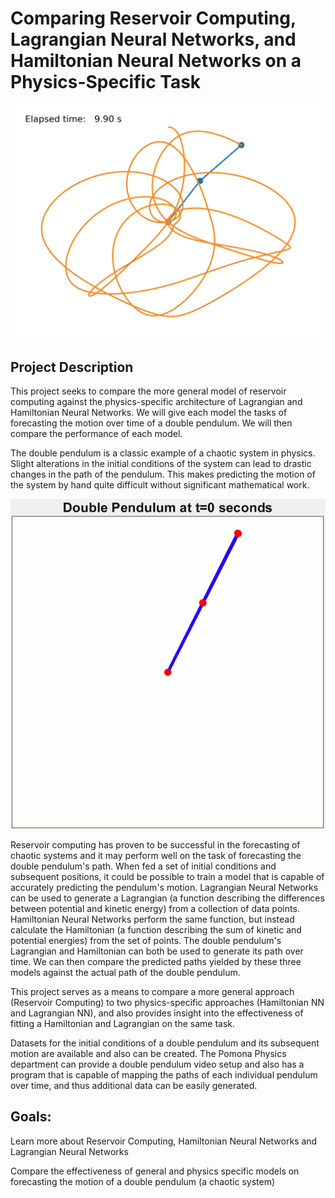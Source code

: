 # Comparing Reservoir Computing, Lagrangian Neural Networks, and Hamiltonian Neural Networks on a Physics-Specific Task

![](images/double_pendulum.png)

## Project Description
This project seeks to compare the more general model of reservoir computing against the physics-specific architecture of Lagrangian and Hamiltonian Neural Networks. We will give each model the tasks of forecasting the motion over time of a double pendulum. We will then compare the performance of each model.

The double pendulum is a classic example of a chaotic system in physics. Slight alterations in the initial conditions of the system can lead to drastic changes in the path of the pendulum. This makes predicting the motion of the system by hand quite difficult without significant mathematical work.

![](images/Demonstrating_Chaos_with_a_Double_Pendulum.gif)

Reservoir computing has proven to be successful in the forecasting of chaotic systems and it may perform well on the task of forecasting the double pendulum's path. When fed a set of initial conditions and subsequent positions, it could be possible to train a model that is capable of accurately predicting the pendulum's motion. Lagrangian Neural Networks can be used to generate a Lagrangian (a function describing the differences between potential and kinetic energy) from a collection of data points. Hamiltonian Neural Networks perform the same function, but instead calculate the Hamiltonian (a function describing the sum of kinetic and potential energies) from the set of points. The double pendulum's Lagrangian and Hamiltonian can both be used to generate its path over time. We can then compare the predicted paths yielded by these three models against the actual path of the double pendulum.

This project serves as a means to compare a more general approach (Reservoir Computing) to two physics-specific approaches (Hamiltonian NN and Lagrangian NN), and also provides insight into the effectiveness of fitting a Hamiltonian and Lagrangian on the same task.

Datasets for the initial conditions of a double pendulum and its subsequent motion are available and also can be created. The Pomona Physics department can provide a double pendulum video setup and also has a program that is capable of mapping the paths of each individual pendulum over time, and thus additional data can be easily generated.

## Goals: 
Learn more about Reservoir Computing, Hamiltonian Neural Networks and Lagrangian Neural Networks

Compare the effectiveness of general and physics specific models on forecasting the motion of a double pendulum (a chaotic system)
